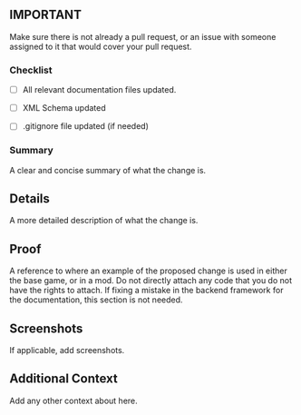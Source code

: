 ## IMPORTANT
Make sure there is not already a pull request, or an issue with someone assigned to it that would cover your pull request.

### Checklist
* [ ] All relevant documentation files updated.
* [ ] XML Schema updated
* [ ] .gitignore file updated (if needed)


### Summary
A clear and concise summary of what the change is.

## Details
A more detailed description of what the change is.

## Proof
A reference to where an example of the proposed change is used in either the base game, or in a mod. Do not directly attach any code that you do not have the rights to attach.
If fixing a mistake in the backend framework for the documentation, this section is not needed.

## Screenshots
If applicable, add screenshots.

## Additional Context
Add any other context about here.
